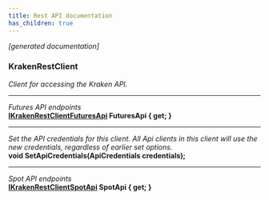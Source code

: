 ```yaml
---
title: Rest API documentation
has_children: true
---
```

*[generated documentation]*  
### KrakenRestClient  
*Client for accessing the Kraken API.*
  
***
*Futures API endpoints*  
**[IKrakenRestClientFuturesApi](FuturesApi/IKrakenRestClientFuturesApi.html) FuturesApi { get; }**  
***
*Set the API credentials for this client. All Api clients in this client will use the new credentials, regardless of earlier set options.*  
**void SetApiCredentials(ApiCredentials credentials);**  
***
*Spot API endpoints*  
**[IKrakenRestClientSpotApi](SpotApi/IKrakenRestClientSpotApi.html) SpotApi { get; }**  

